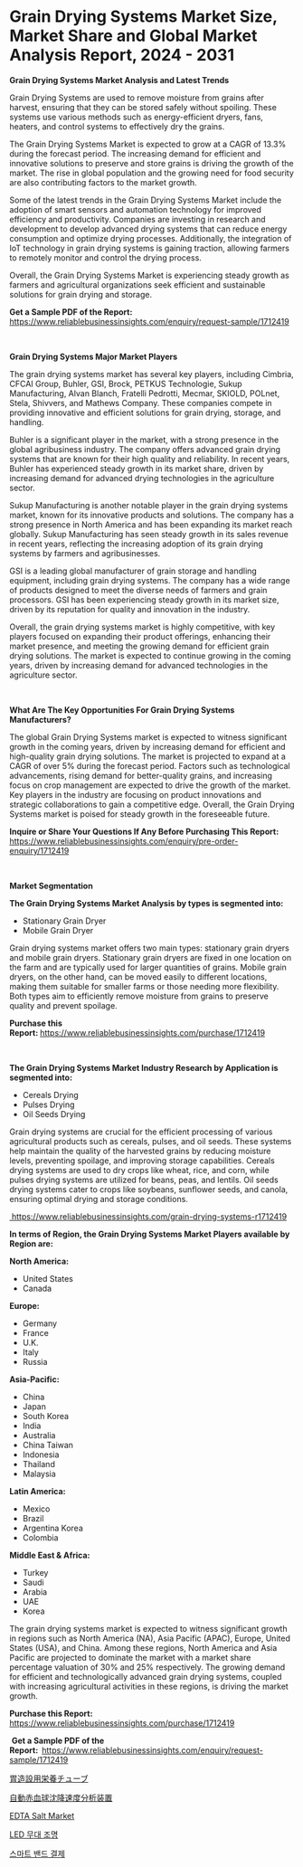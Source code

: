 <p><h1>Grain Drying Systems Market Size, Market Share and Global Market Analysis Report, 2024 - 2031</h1></p><p><strong>Grain Drying Systems Market Analysis and Latest Trends</strong></p>
<p><p>Grain Drying Systems are used to remove moisture from grains after harvest, ensuring that they can be stored safely without spoiling. These systems use various methods such as energy-efficient dryers, fans, heaters, and control systems to effectively dry the grains.</p><p>The Grain Drying Systems Market is expected to grow at a CAGR of 13.3% during the forecast period. The increasing demand for efficient and innovative solutions to preserve and store grains is driving the growth of the market. The rise in global population and the growing need for food security are also contributing factors to the market growth.</p><p>Some of the latest trends in the Grain Drying Systems Market include the adoption of smart sensors and automation technology for improved efficiency and productivity. Companies are investing in research and development to develop advanced drying systems that can reduce energy consumption and optimize drying processes. Additionally, the integration of IoT technology in grain drying systems is gaining traction, allowing farmers to remotely monitor and control the drying process.</p><p>Overall, the Grain Drying Systems Market is experiencing steady growth as farmers and agricultural organizations seek efficient and sustainable solutions for grain drying and storage.</p></p>
<p><strong>Get a Sample PDF of the Report:&nbsp;</strong> <a href="https://www.reliablebusinessinsights.com/enquiry/request-sample/1712419">https://www.reliablebusinessinsights.com/enquiry/request-sample/1712419</a></p>
<p>&nbsp;</p>
<p><strong>Grain Drying Systems Major Market Players</strong></p>
<p><p>The grain drying systems market has several key players, including Cimbria, CFCAI Group, Buhler, GSI, Brock, PETKUS Technologie, Sukup Manufacturing, Alvan Blanch, Fratelli Pedrotti, Mecmar, SKIOLD, POLnet, Stela, Shivvers, and Mathews Company. These companies compete in providing innovative and efficient solutions for grain drying, storage, and handling.</p><p>Buhler is a significant player in the market, with a strong presence in the global agribusiness industry. The company offers advanced grain drying systems that are known for their high quality and reliability. In recent years, Buhler has experienced steady growth in its market share, driven by increasing demand for advanced drying technologies in the agriculture sector.</p><p>Sukup Manufacturing is another notable player in the grain drying systems market, known for its innovative products and solutions. The company has a strong presence in North America and has been expanding its market reach globally. Sukup Manufacturing has seen steady growth in its sales revenue in recent years, reflecting the increasing adoption of its grain drying systems by farmers and agribusinesses.</p><p>GSI is a leading global manufacturer of grain storage and handling equipment, including grain drying systems. The company has a wide range of products designed to meet the diverse needs of farmers and grain processors. GSI has been experiencing steady growth in its market size, driven by its reputation for quality and innovation in the industry.</p><p>Overall, the grain drying systems market is highly competitive, with key players focused on expanding their product offerings, enhancing their market presence, and meeting the growing demand for efficient grain drying solutions. The market is expected to continue growing in the coming years, driven by increasing demand for advanced technologies in the agriculture sector.</p></p>
<p>&nbsp;</p>
<p><strong>What Are The Key Opportunities For Grain Drying Systems Manufacturers?</strong></p>
<p><p>The global Grain Drying Systems market is expected to witness significant growth in the coming years, driven by increasing demand for efficient and high-quality grain drying solutions. The market is projected to expand at a CAGR of over 5% during the forecast period. Factors such as technological advancements, rising demand for better-quality grains, and increasing focus on crop management are expected to drive the growth of the market. Key players in the industry are focusing on product innovations and strategic collaborations to gain a competitive edge. Overall, the Grain Drying Systems market is poised for steady growth in the foreseeable future.</p></p>
<p><strong>Inquire or Share Your Questions If Any Before Purchasing This Report:</strong> <a href="https://www.reliablebusinessinsights.com/enquiry/pre-order-enquiry/1712419">https://www.reliablebusinessinsights.com/enquiry/pre-order-enquiry/1712419</a></p>
<p>&nbsp;</p>
<p><strong>Market Segmentation</strong></p>
<p><strong>The Grain Drying Systems Market Analysis by types is segmented into:</strong></p>
<p><ul><li>Stationary Grain Dryer</li><li>Mobile Grain Dryer</li></ul></p>
<p><p>Grain drying systems market offers two main types: stationary grain dryers and mobile grain dryers. Stationary grain dryers are fixed in one location on the farm and are typically used for larger quantities of grains. Mobile grain dryers, on the other hand, can be moved easily to different locations, making them suitable for smaller farms or those needing more flexibility. Both types aim to efficiently remove moisture from grains to preserve quality and prevent spoilage.</p></p>
<p><strong>Purchase this Report:&nbsp;</strong><a href="https://www.reliablebusinessinsights.com/purchase/1712419">https://www.reliablebusinessinsights.com/purchase/1712419</a></p>
<p>&nbsp;</p>
<p><strong>The Grain Drying Systems Market Industry Research by Application is segmented into:</strong></p>
<p><ul><li>Cereals Drying</li><li>Pulses Drying</li><li>Oil Seeds Drying</li></ul></p>
<p><p>Grain drying systems are crucial for the efficient processing of various agricultural products such as cereals, pulses, and oil seeds. These systems help maintain the quality of the harvested grains by reducing moisture levels, preventing spoilage, and improving storage capabilities. Cereals drying systems are used to dry crops like wheat, rice, and corn, while pulses drying systems are utilized for beans, peas, and lentils. Oil seeds drying systems cater to crops like soybeans, sunflower seeds, and canola, ensuring optimal drying and storage conditions.</p></p>
<p><a href="https://www.reliablebusinessinsights.com/grain-drying-systems-r1712419">&nbsp;https://www.reliablebusinessinsights.com/grain-drying-systems-r1712419</a></p>
<p><strong>In terms of Region, the Grain Drying Systems Market Players available by Region are:</strong></p>
<p>
    <p> <strong> North America: </strong>
        <ul>
            <li>United States</li>
            <li>Canada</li>
        </ul>
        </p> 
    <p> <strong> Europe: </strong>
        <ul>
            <li>Germany</li>
            <li>France</li>
            <li>U.K.</li>
            <li>Italy</li>
            <li>Russia</li>
        </ul>
        </p> 
    <p> <strong> Asia-Pacific: </strong>
        <ul>
            <li>China</li>
            <li>Japan</li>
            <li>South Korea</li>
            <li>India</li>
            <li>Australia</li>
            <li>China Taiwan</li>
            <li>Indonesia</li>
            <li>Thailand</li>
            <li>Malaysia</li>
        </ul>
        </p> 
    <p> <strong> Latin America: </strong>
        <ul>
            <li>Mexico</li>
            <li>Brazil</li>
            <li>Argentina Korea</li>
            <li>Colombia</li>
        </ul>
        </p> 
    <p> <strong> Middle East & Africa: </strong>
        <ul>
            <li>Turkey</li>
            <li>Saudi</li>
            <li>Arabia</li>
            <li>UAE</li>
            <li>Korea</li>
        </ul>
    </p>
    </p>
<p><p>The grain drying systems market is expected to witness significant growth in regions such as North America (NA), Asia Pacific (APAC), Europe, United States (USA), and China. Among these regions, North America and Asia Pacific are projected to dominate the market with a market share percentage valuation of 30% and 25% respectively. The growing demand for efficient and technologically advanced grain drying systems, coupled with increasing agricultural activities in these regions, is driving the market growth.</p></p>
<p><strong>Purchase this Report: </strong><a href="https://www.reliablebusinessinsights.com/purchase/1712419">https://www.reliablebusinessinsights.com/purchase/1712419</a></p>
<p>&nbsp;<strong>Get a Sample PDF of the Report:&nbsp;&nbsp;</strong><a href="https://www.reliablebusinessinsights.com/enquiry/request-sample/1712419">https://www.reliablebusinessinsights.com/enquiry/request-sample/1712419</a></p>
<p><strong></strong></p>
<p><p><a href="https://github.com/DwightHuels1/Market-Research-Report-List-1/blob/main/2440564127300.md">胃造設用栄養チューブ</a></p><p><a href="https://github.com/JanickJohns/Market-Research-Report-List-1/blob/main/8244771127301.md">自動赤血球沈降速度分析装置</a></p><p><a href="https://github.com/LeilaniWyman2021/Market-Research-Report-List-1/blob/main/edta-salt-market.md">EDTA Salt Market</a></p><p><a href="https://github.com/victorsharp87978/Market-Research-Report-List-1/blob/main/6243013123791.md">LED 무대 조명</a></p><p><a href="https://github.com/PercyHagernes9778/Market-Research-Report-List-2/blob/main/6570708123790.md">스마트 밴드 결제</a></p></p>